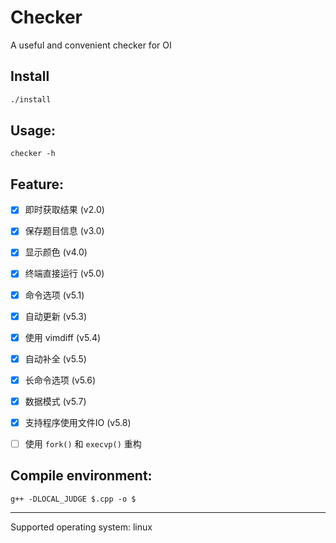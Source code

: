 # Checker
A useful and convenient checker for OI

## Install
```bash
./install
```

## Usage:
```
checker -h
```

## Feature:
- [x] 即时获取结果 (v2.0)
- [x] 保存题目信息 (v3.0)
- [x] 显示颜色 (v4.0)
- [x] 终端直接运行 (v5.0)
- [x] 命令选项 (v5.1)
- [x] 自动更新 (v5.3)
- [x] 使用 vimdiff (v5.4)
- [x] 自动补全 (v5.5)
- [x] 长命令选项 (v5.6)
- [x] 数据模式 (v5.7)
- [x] 支持程序使用文件IO (v5.8)
- [ ] 使用 `fork()` 和 `execvp()` 重构


## Compile environment:
```
g++ -DLOCAL_JUDGE $.cpp -o $
```

---
Supported operating system: linux
